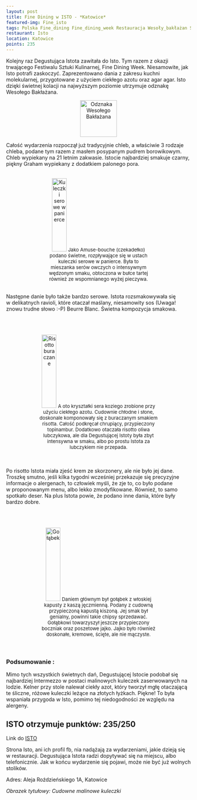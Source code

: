 ```yaml
---
layout: post
title: Fine Dining w ISTO - *Katowice*
featured-img: Fine_isto
tags: Polska Fine_dining Fine_dining_week Restauracja Wesoły_bakłażan Śląsk
restaurant: Isto
location: Katowice
points: 235
---
```

Kolejny raz Degustująca Istota zawitała do Isto. Tym razem z&nbsp;okazji trwającego Festiwalu Sztuki Kulinarnej, Fine Dining Week.
Niesamowite, jak Isto potrafi zaskoczyć. Zaprezentowano dania z&nbsp;zakresu kuchni molekularnej, przygotowane z&nbsp;użyciem ciekłego azotu oraz agar agar.
Isto dzięki świetnej kolacji na najwyższym poziomie utrzymuje odznakę Wesołego Bakłażana.


<center><div style="width:30%">
    <img src="{{site.img_url}}/assets/img/odznaka.gif" alt="Odznaka Wesołego Bakłażana" height="100" width="auto" />
</div></center>

Całość wydarzenia rozpoczął już tradycyjnie chleb, a&nbsp;właściwie 3&nbsp;rodzaje chleba,
 podane tym razem z&nbsp;masłem posypanym pudrem
borowikowym. Chleb wypiekany na 21 letnim zakwasie. Istocie najbardziej smakuje czarny,
piękny Graham wypiekany z&nbsp;dodatkiem palonego
pora.
<br />&ensp;&ensp;&ensp;
<center><div style="width:55%">
    <img src="{{site.img_url}}/img/assets/img/posts/kuleczki_serowe.jpg" alt="Kuleczki serowe w panierce" height="200px" width="40px" />
    <font size="2">
        Jako Amuse-bouche (czekadełko) podano świetne, rozpływające się w&nbsp;ustach kuleczki serowe w&nbsp;panierce. Była to mieszanka serów
        owczych o&nbsp;intensywnym wędzonym smaku, obtoczona w bułce tartej również ze wspomnianego wyżej pieczywa.
    </font>
</div></center>
<br />

Następne danie było także bardzo serowe. Istota rozsmakowywała się w&nbsp;delikatnych ravioli, które otaczał maślany, niesamowity sos
(Uwaga! znowu trudne słowo :-P) Beurre Blanc. Świetna kompozycja smakowa.

<br />&ensp;&ensp;&ensp;
<center><div style="width:65%">
    <img src="{{site.img_url}}/img/assets/img/posts/risotto_buraczane.jpg" alt="Risotto buraczane" height="200px" width="40px" />
    <font size="2">
        A&nbsp;oto kryształki sera koziego zrobione przy użyciu ciekłego azotu. Cudownie chłodne i&nbsp;słone, doskonale komponowały się z&nbsp;buraczanym smakiem risotta.
         Całość podkręcał chrupiący, przypieczony topinambur. Dodatkowo otaczała risotto oliwa lubczykowa,
        ale dla Degustującej Istoty była zbyt intensywna w&nbsp;smaku, albo po prostu Istota za lubczykiem nie przepada.
    </font>
</div></center>
<br />&ensp;&ensp;&ensp;

Po risotto Istota miała zjeść krem ze skorzonery, ale nie było jej dane.
 Troszkę smutno, jeśli kilka tygodni wcześniej przekazuje
się precyzyjne informacje o&nbsp;alergenach, to człowiek myśli, że zje to,
 co było podane w&nbsp;proponowanym menu, albo lekko zmodyfikowane.
Również, to samo spotkało deser. Na plus Istota powie, że podano inne dania, które były bardzo dobre.

<br />&ensp;&ensp;&ensp;
<center><div style="width:65%">
    <img src="{{site.img_url}}/img/assets/img/posts/golabek.jpg" alt="Gołąbek" height="200px" width="40px" />
    <font size="2">
        Daniem głównym był gołąbek z&nbsp;włoskiej kapusty z&nbsp;kaszą jęczmienną. Podany z&nbsp;cudowną
        przypieczoną kapustą kiszoną.
        Jej smak był genialny, powinni takie chipsy sprzedawać.
        Gołąbkowi towarzyszył jeszcze przypieczony boczniak
        oraz poszetowe jajko. Jajko było również doskonałe, kremowe, ścięte, ale nie mączyste.
    </font>
</div></center>
<br />&ensp;&ensp;&ensp;

### Podsumowanie :
Mimo tych wszystkich świetnych dań, Degustującej Istocie podobał się najbardziej
Intermezzo w&nbsp;postaci malinowych kuleczek
zaserwowanych na lodzie. Kelner przy stole nalewał ciekły azot, który tworzył mgłę
otaczającą te śliczne, różowe kuleczki
leżące na złotych łyżkach. Piękne!
To była wspaniała przygoda w&nbsp;Isto, pomimo tej niedogodności ze względu na alergeny.

## ISTO otrzymuje punktów: **235/250**
Link do [ISTO]

Strona Isto, ani ich profil fb, nia nadążają za wydarzeniami, jakie dzieją się w&nbsp;restauracji.
Degustująca Istota radzi dopytywać się na miejscu, albo telefonicznie. Jak w końcu wydarzenie się pojawi,
 może nie być już wolnych stolików.

Adres:
Aleja Roździeńskiego 1A, Katowice

_Obrazek tytułowy: Cudowne malinowe kuleczki_

[ISTO]: http://www.isto.com.pl/